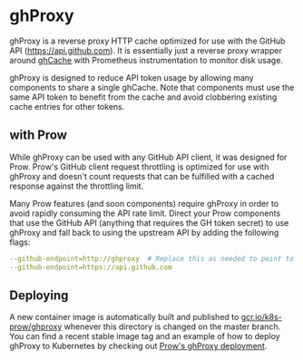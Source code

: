 # ghProxy

ghProxy is a reverse proxy HTTP cache optimized for use with the GitHub API (https://api.github.com).
It is essentially just a reverse proxy wrapper around [ghCache](/ghproxy/ghcache) with Prometheus instrumentation to monitor disk usage.

ghProxy is designed to reduce API token usage by allowing many components to
share a single ghCache. Note that components must use the same API token to
benefit from the cache and avoid clobbering existing cache entries for other
tokens.

## with Prow

While ghProxy can be used with any GitHub API client, it was designed for Prow.
Prow's GitHub client request throttling is optimized for use with ghProxy and
doesn't count requests that can be fulfilled with a cached response against the
throttling limit.

Many Prow features (and soon components) require ghProxy in order to avoid
rapidly consuming the API rate limit. Direct your Prow components that use the
GitHub API (anything that requires the GH token secret) to use ghProxy and fall
back to using the upstream API by adding the following flags:

```yaml
--github-endpoint=http://ghproxy  # Replace this as needed to point to your ghProxy instance.
--github-endpoint=https://api.github.com
```

## Deploying

A new container image is automatically built and published to
[gcr.io/k8s-prow/ghproxy](https://gcr.io/k8s-prow/ghproxy) whenever this
directory is changed on the master branch. You can find a recent stable image
tag and an example of how to deploy ghProxy to Kubernetes by checking out
[Prow's ghProxy deployment](/prow/cluster/ghproxy.yaml).
